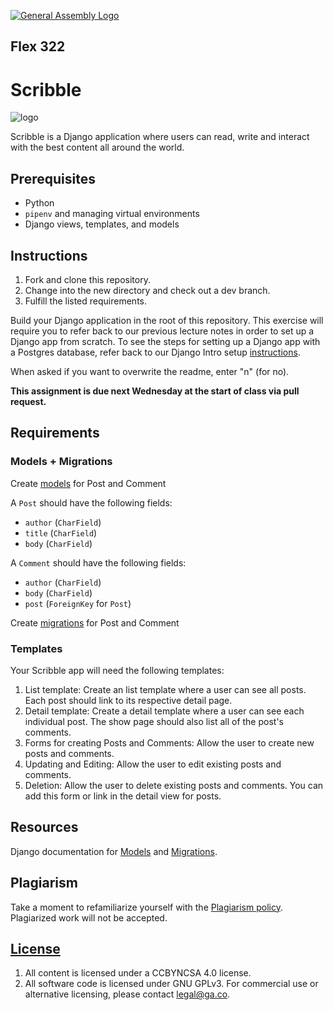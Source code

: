 [![General Assembly Logo](https://camo.githubusercontent.com/1a91b05b8f4d44b5bbfb83abac2b0996d8e26c92/687474703a2f2f692e696d6775722e636f6d2f6b6538555354712e706e67)](https://generalassemb.ly/education/web-development-immersive)

## Flex 322

# Scribble

![logo](https://dl.dropboxusercontent.com/s/8frf8rblw6pnpds/hipsterlogogenerator_1438007087793.png?dl=0)

Scribble is a Django application where users can read, write and interact with
the best content all around the world.

## Prerequisites

* Python
* `pipenv` and managing virtual environments
* Django views, templates, and models

## Instructions

1. Fork and clone this repository.
1. Change into the new directory and check out a dev branch.
1. Fulfill the listed requirements.

Build your Django application in the root of this repository. This exercise will require you to refer back to our previous lecture notes in order to set up a Django app from scratch. To see the steps for setting up a Django app with a Postgres database, refer back to our Django Intro setup [instructions](https://git.generalassemb.ly/Staging-322/Django-Python-Resources/blob/main/w16/d3/django-urls-views-templates/django-urls-views-templates.md). 

When asked if you want to overwrite the readme, enter "n" (for no).

**This assignment is due next Wednesday at the start of class via pull request.**

## Requirements

### Models + Migrations

Create
[models](https://git.generalassemb.ly/Flex-322/Django-Models)
for Post and Comment

A `Post` should have the following fields:

* `author` (`CharField`)
* `title`  (`CharField`)
* `body` (`CharField`)

A `Comment` should have the following fields:

* `author` (`CharField`)
* `body` (`CharField`)
* `post` (`ForeignKey` for `Post`)

Create
[migrations](https://git.generalassemb.ly/Flex-322/Django-Models#making-and-running-migrations)
for Post and Comment

### Templates

Your Scribble app will need the following templates:

1. List template: Create an list template where a user can see all posts. Each
   post should link to its respective detail page.
2. Detail template: Create a detail template where a user can see each
   individual post. The show page should also list all of the post's comments.
3. Forms for creating Posts and Comments: Allow the user to create new posts and
   comments.
4. Updating and Editing: Allow the user to edit existing posts and comments.
5. Deletion: Allow the user to delete existing posts and comments.  You can add
   this form or link in the detail view for posts.

## Resources
Django documentation for [Models](https://docs.djangoproject.com/en/2.1/topics/db/models/) and [Migrations](https://docs.djangoproject.com/en/2.1/topics/migrations/). 

## Plagiarism

Take a moment to refamiliarize yourself with the [Plagiarism policy](https://git.generalassemb.ly/DC-WDI/Administrative/blob/master/plagiarism.md). Plagiarized work will not be accepted.

## [License](LICENSE)

1.  All content is licensed under a CC­BY­NC­SA 4.0 license.
1.  All software code is licensed under GNU GPLv3. For commercial use or
    alternative licensing, please contact legal@ga.co.
